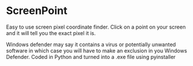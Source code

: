# ScreenPoint
Easy to use screen pixel coordinate finder.
Click on a point on your screen and it will tell you the exact pixel it is.


Windows defender may say it contains a virus or potentially unwanted software in which case you will have to make an exclusion in you Windows Defender.
Coded in Python and turned into a .exe file using pyinstaller
